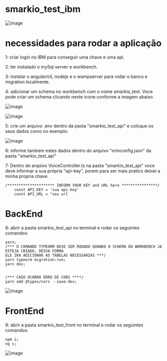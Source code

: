 # smarkio_test_ibm

![image](https://user-images.githubusercontent.com/62350674/123356441-1e6bc500-d53e-11eb-92c1-e2ff90882e74.png)

# necessidades para rodar a aplicação

1: criar login no IBM para conseguir uma chave e uma api.

2: ter instalado o mySql server e workbench.

3: instalar o angular/cli, nodejs e o wampserver para rodar o banco e migration localmente.

4: adicionar um schema no workbench com o nome smarkio_test. Voce pode criar um schema clicando neste icone conforme a imagem abaixo.

![image](https://user-images.githubusercontent.com/62350674/123459422-a690af80-d5bc-11eb-9d15-7c01b9a683ef.png)

![image](https://user-images.githubusercontent.com/62350674/123460003-65e56600-d5bd-11eb-88d8-42ec7ac8ed36.png)


5: crie um arquivo .env dentro da pasta "smarkio_test_api" e coloque os seus dados como no exemplo:

![image](https://user-images.githubusercontent.com/62350674/123447096-de452a80-d5af-11eb-914d-0aee9a40a101.png)

6: informe tambem estes dados dentro do arquivo "ormconfig.json" da pasta "smarkio_test_api"

7: Dentro do arquivo VoiceController.ts na pasta "smarkio_test_api" voce deve informar a sua própria "api-key", porem para ser mais pratico deixei a minha propria chave.

 	/********************* INFORM YOUR KEY and URL here ****************/
        const API_KEY = 'sua api-key'
        const API_URL = "seu url

# BackEnd

8: abrir a pasta smarkio_test_api no terminal e rodar os seguintes comandos:
	
  	yarn;
	/*** O COMANDO TYPEORM DEVE SER RODADO QUANDO O SCHEMA DO WORKBENCH JA ESTEJA CRIADO, DESSA FORMA
	ELE IRA ADICIONAR AS TABELAS NECESSARIAS ***/
	yarn typeorm migration:run;
	yarn dev;
	
	
	/*** CASO OCORRA ERRO DE CORS ****/
  	yarn add @types/cors --save-dev;

![image](https://user-images.githubusercontent.com/62350674/123448071-e81b5d80-d5b0-11eb-86e4-f709621124b6.png)

 
# FrontEnd
 
9: abrir a pasta smarkio_test_front no terminal e rodar os seguintes comandos:
	
	npm i;
	ng s;

![image](https://user-images.githubusercontent.com/62350674/123447984-d0dc7000-d5b0-11eb-9cfa-8ac56b5262db.png)
